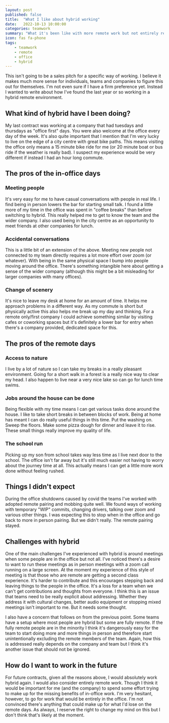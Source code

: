 ```yaml
---
layout: post
published: false
title:  "What I like about hybrid working"
date:   2022-10-13 10:00:00
categories: teamwork
summary: "What it's been like with more remote work but not entirely remote work"
icon: fas fa-phone
tags:
    - teamwork
    - remote
    - office
    - hybrid
---
```


This isn't going to be a sales pitch for a specific way of working. I believe it makes much more sense for individuals,
teams and companies to figure this out for themselves. I'm not even sure if I have a firm preference yet. Instead I 
wanted to write about how I've found the last year or so working in a hybrid remote environment.

## What kind of hybrid have I been doing?

My last contract was working at a company that had tuesdays and thursdays as "office first" days. You were also welcome 
at the office every day of the week. It's also quite important that I mention that I'm very lucky to live on the edge
of a city centre with great bike paths. This means visiting the office only means a 15 minute bike ride for me (or 20 
minute boat or bus ride if the weather is really bad). I suspect my experience would be very different if instead 
I had an hour long commute.

## The pros of the in-office days

### Meeting people
It's very easy for me to have casual conversations with people in real life. I find being in person lowers
the bar for starting small talk. I found a little more of my time in the office was spent in "coffee breaks" 
than before switching to hybrid. This really helped me to get to know the team and the wider company. I also used
being in the city centre as an opportunity to meet friends at other companies for lunch. 

### Accidental conversations
This is a little bit of an extension of the above. Meeting new people not connected to my team directly requires a lot
more effort over zoom (or whatever). With being in the same physical space I bump into people moving around the office.
There's something intangible here about getting a sense of the wider company (although this might be a bit misleading
for larger companies with many offices).

### Change of scenery
It's nice to leave my desk at home for an amount of time. It helps me approach problems in a different way. As my 
commute is short but physically active this also helps me break up my day and thinking. For a remote only/first company 
I could achieve something similar by visiting cafes or coworking spaces but it's definitely a lower bar for entry 
when there's a company provided, dedicated space for this.

## The pros of the remote days

### Access to nature
I live by a lot of nature so I can take my breaks in a really pleasant environment. Going for a short walk in a forest
is a really nice way to clear my head. I also happen to live near a very nice lake so can go for lunch time swims.

### Jobs around the house can be done
Being flexible with my time means I can get various tasks done around the house. I like to take short breaks in 
between blocks of work. Being at home has meant I can do really useful things in this time. Put the washing on. Sweep
the floors. Make some pizza dough for dinner and leave it to rise. These small things really improve my quality of life.

### The school run
Picking up my son from school takes way less time as I live next door to the school. The office isn't far away but it's 
still much easier not having to worry about the journey time at all. This actually means I can get a little more work 
done without feeling rushed. 

## Things I didn't expect
During the office shutdowns caused by covid the teams I've worked with adopted remote pairing and mobbing quite well. 
We found ways of working with temporary "WIP" commits, changing drivers, talking over zoom and various other things.
I was expecting this to stop when in the office and go back to more in person pairing. But we didn't really. The remote
pairing stayed.

## Challenges with hybrid
One of the main challenges I've experienced with hybrid is around meetings when some people are in the office but not all.
I've noticed there's a desire to want to run these meetings as in person meetings with a zoom call running on a large screen.
At the moment my experience of this style of meeting is that those who are remote are getting a second class experience. It's
harder to contribute and this encourages stepping back and leaving things to the people in the office. It's a loss for 
a team when we can't get contributions and thoughts from everyone. I think this is an issue that teams need to be 
really explicit about addressing. Whether they address it with cultural changes, better audio equipment or stopping 
mixed meetings isn't important to me. But it needs some thought.

I also have a concern that follows on from the previous point. Some teams have a setup where most people are hybrid but 
some are fully remote. If the fully remote people are in the minority I think it's dangerously easy for the team to start 
doing more and more things in person and therefore start unintentionally excluding the remote members of the team. Again,
how this is addressed really depends on the company and team but I think it's another issue that should not be ignored.

## How do I want to work in the future
For future contracts, given all the reasons above, I would absolutely work hybrid again. I would also consider 
entirely remote work. Though I think it would be important for me (and the company) to spend some effort trying to 
make up for the missing benefits of in-office work. I'm very hesitant, however, to go for work that would be entirely 
in the office. I'm not convinced there's anything that could make up for what I'd lose on the remote days. As always, 
I reserve the right to change my mind on this but I don't think that's likely at the moment. 

